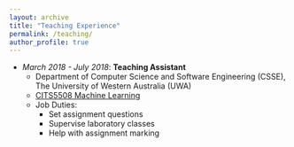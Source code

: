 ```yaml
---
layout: archive
title: "Teaching Experience"
permalink: /teaching/
author_profile: true
---
```


* *March 2018 - July 2018*: **Teaching Assistant**
  * Department of Computer Science and Software Engineering (CSSE), The University of Western Australia (UWA)
  * [CITS5508 Machine Learning](https://handbooks.uwa.edu.au/unitdetails?code=CITS5508)
  * Job Duties:
    * Set assignment questions
    * Supervise laboratory classes
    * Help with assignment marking

